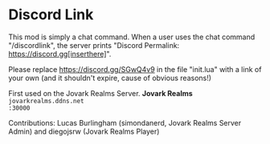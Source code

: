 # Discord Link

This mod is simply a chat command.
When a user uses the chat command "/discordlink", the server prints "Discord Permalink: https://discord.gg[inserthere]".

Please replace https://discord.gg/SGwQ4v9 in the file "init.lua" with a link of your own (and it shouldn't expire, cause of obvious reasons!)

First used on the Jovark Realms Server.
  <b>Jovark Realms</b>
  <code>jovarkrealms.ddns.net<br>:30000</code>


Contributions: Lucas Burlingham (simondanerd, Jovark Realms Server Admin) and diegojsrw (Jovark Realms Player)
